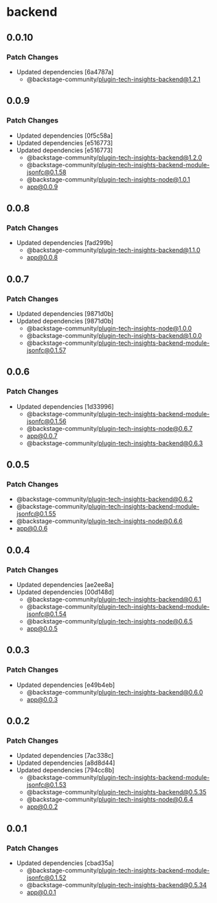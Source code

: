 # backend

## 0.0.10

### Patch Changes

- Updated dependencies [6a4787a]
  - @backstage-community/plugin-tech-insights-backend@1.2.1

## 0.0.9

### Patch Changes

- Updated dependencies [0f5c58a]
- Updated dependencies [e516773]
- Updated dependencies [e516773]
  - @backstage-community/plugin-tech-insights-backend@1.2.0
  - @backstage-community/plugin-tech-insights-backend-module-jsonfc@0.1.58
  - @backstage-community/plugin-tech-insights-node@1.0.1
  - app@0.0.9

## 0.0.8

### Patch Changes

- Updated dependencies [fad299b]
  - @backstage-community/plugin-tech-insights-backend@1.1.0
  - app@0.0.8

## 0.0.7

### Patch Changes

- Updated dependencies [9871d0b]
- Updated dependencies [9871d0b]
  - @backstage-community/plugin-tech-insights-node@1.0.0
  - @backstage-community/plugin-tech-insights-backend@1.0.0
  - @backstage-community/plugin-tech-insights-backend-module-jsonfc@0.1.57

## 0.0.6

### Patch Changes

- Updated dependencies [1d33996]
  - @backstage-community/plugin-tech-insights-backend-module-jsonfc@0.1.56
  - @backstage-community/plugin-tech-insights-node@0.6.7
  - app@0.0.7
  - @backstage-community/plugin-tech-insights-backend@0.6.3

## 0.0.5

### Patch Changes

- @backstage-community/plugin-tech-insights-backend@0.6.2
- @backstage-community/plugin-tech-insights-backend-module-jsonfc@0.1.55
- @backstage-community/plugin-tech-insights-node@0.6.6
- app@0.0.6

## 0.0.4

### Patch Changes

- Updated dependencies [ae2ee8a]
- Updated dependencies [00d148d]
  - @backstage-community/plugin-tech-insights-backend@0.6.1
  - @backstage-community/plugin-tech-insights-backend-module-jsonfc@0.1.54
  - @backstage-community/plugin-tech-insights-node@0.6.5
  - app@0.0.5

## 0.0.3

### Patch Changes

- Updated dependencies [e49b4eb]
  - @backstage-community/plugin-tech-insights-backend@0.6.0
  - app@0.0.3

## 0.0.2

### Patch Changes

- Updated dependencies [7ac338c]
- Updated dependencies [a8d8d44]
- Updated dependencies [794cc8b]
  - @backstage-community/plugin-tech-insights-backend-module-jsonfc@0.1.53
  - @backstage-community/plugin-tech-insights-backend@0.5.35
  - @backstage-community/plugin-tech-insights-node@0.6.4
  - app@0.0.2

## 0.0.1

### Patch Changes

- Updated dependencies [cbad35a]
  - @backstage-community/plugin-tech-insights-backend-module-jsonfc@0.1.52
  - @backstage-community/plugin-tech-insights-backend@0.5.34
  - app@0.0.1
